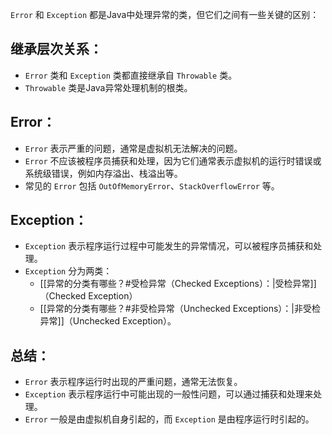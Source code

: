 `Error` 和 `Exception` 都是Java中处理异常的类，但它们之间有一些关键的区别：
## 继承层次关系：
   - `Error` 类和 `Exception` 类都直接继承自 `Throwable` 类。
   - `Throwable` 类是Java异常处理机制的根类。
## Error：
   - `Error` 表示严重的问题，通常是虚拟机无法解决的问题。
   - `Error` 不应该被程序员捕获和处理，因为它们通常表示虚拟机的运行时错误或系统级错误，例如内存溢出、栈溢出等。
   - 常见的 `Error` 包括 `OutOfMemoryError`、`StackOverflowError` 等。
## Exception：
   - `Exception` 表示程序运行过程中可能发生的异常情况，可以被程序员捕获和处理。
   - `Exception` 分为两类：
	   - [[异常的分类有哪些？#受检异常（Checked Exceptions）：|受检异常]]（Checked Exception）
	   - [[异常的分类有哪些？#非受检异常（Unchecked Exceptions）：|非受检异常]]（Unchecked Exception）。
## 总结：
- `Error` 表示程序运行时出现的严重问题，通常无法恢复。
- `Exception` 表示程序运行中可能出现的一般性问题，可以通过捕获和处理来处理。
- `Error` 一般是由虚拟机自身引起的，而 `Exception` 是由程序运行时引起的。
